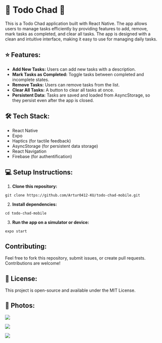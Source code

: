 # 🗿 Todo Chad 🗿

This is a Todo Chad application built with React Native. The app allows users to manage tasks efficiently by providing features to add, remove, mark tasks as completed, and clear all tasks. The app is designed with a clean and intuitive interface, making it easy to use for managing daily tasks.

## ⭐ Features:
- **Add New Tasks:** Users can add new tasks with a description.
- **Mark Tasks as Completed:** Toggle tasks between completed and incomplete states.
- **Remove Tasks:** Users can remove tasks from the list.
- **Clear All Tasks:** A button to clear all tasks at once.
- **Persistent Data:** Tasks are saved and loaded from AsyncStorage, so they persist even after the app is closed.

## 🛠️ Tech Stack:
- React Native
- Expo
- Haptics (for tactile feedback)
- AsyncStorage (for persistent data storage)
- React Navigation
- Firebase (for authentification)


## 💻 Setup Instructions:
1. **Clone this repository:**
```
git clone https://github.com/Artur0412-KU/todo-chad-mobile.git
```
2. **Install dependencies:**
```
cd todo-chad-mobile
```

3. **Run the app on a simulator or device:**

```
expo start
```

## Contributing:
Feel free to fork this repository, submit issues, or create pull requests. Contributions are welcome!

## 📄 License:
This project is open-source and available under the MIT License.

## 📸 Photos:

![](https://snipboard.io/085r3z.jpg)

![](https://snipboard.io/085r3z.jpg)

![](https://snipboard.io/irStOk.jpg)
